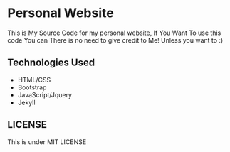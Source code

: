 # Personal Website

This is My Source Code for my personal website, If You Want To use this code You can There is no need to give credit to Me! Unless you want to :)

## Technologies Used

- HTML/CSS
- Bootstrap
- JavaScript/Jquery
- Jekyll

## LICENSE

This is under MIT LICENSE
